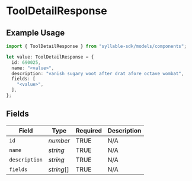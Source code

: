 # ToolDetailResponse

## Example Usage

```typescript
import { ToolDetailResponse } from "syllable-sdk/models/components";

let value: ToolDetailResponse = {
  id: 690025,
  name: "<value>",
  description: "vanish sugary woot after drat afore octave wombat",
  fields: [
    "<value>",
  ],
};
```

## Fields

| Field              | Type               | Required           | Description        |
| ------------------ | ------------------ | ------------------ | ------------------ |
| `id`               | *number*           | TRUE | N/A                |
| `name`             | *string*           | TRUE | N/A                |
| `description`      | *string*           | TRUE | N/A                |
| `fields`           | *string*[]         | TRUE | N/A                |